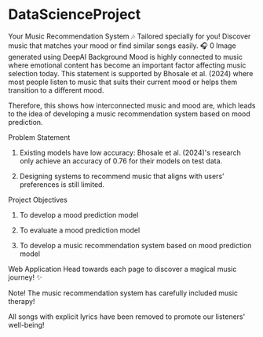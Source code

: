 # DataScienceProject
Your Music Recommendation System 🎶
Tailored specially for you! Discover music that matches your mood or find similar songs easily. 🎧
0
Image generated using DeepAI
Background
Mood is highly connected to music where emotional content has become an important factor affecting music selection today. This statement is supported by Bhosale et al. (2024) where most people listen to music that suits their current mood or helps them transition to a different mood.

Therefore, this shows how interconnected music and mood are, which leads to the idea of developing a music recommendation system based on mood prediction.

Problem Statement
1. Existing models have low accuracy: Bhosale et al. (2024)'s research only achieve an accuracy of 0.76 for their models on test data.

2. Designing systems to recommend music that aligns with users' preferences is still limited.

Project Objectives
1. To develop a mood prediction model

2. To evaluate a mood prediction model

3. To develop a music recommendation system based on mood prediction model

Web Application
Head towards each page to discover a magical music journey! ✨

Note!
The music recommendation system has carefully included music therapy!

All songs with explicit lyrics have been removed to promote our listeners' well-being!
